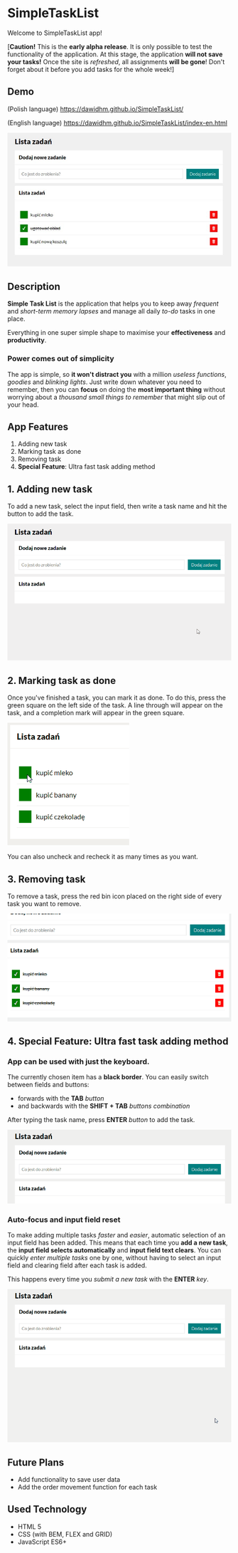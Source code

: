 # SimpleTaskList

Welcome to SimpleTaskList app!

[**Caution!** This is the **early alpha release**. It is only possible to test the functionality of the application. At this stage, the application **will not save your tasks!** Once the site is *refreshed*, all assignments **will be gone**! Don't forget about it before you add tasks for the whole week!]


## Demo

(Polish language)
https://dawidhm.github.io/SimpleTaskList/

(English language)
https://dawidhm.github.io/SimpleTaskList/index-en.html


![SimpleTaskList App Image](images/1-simpleTaskList.jpg)


## Description

**Simple Task List** is the application that helps you to keep away *frequent* and *short-term memory lapses* and manage all daily *to-do* tasks in one place.

Everything in one super simple shape to maximise your **effectiveness** and **productivity**.


### Power comes out of simplicity

The app is simple, so **it won't distract you** with a million *useless functions*, *goodies* and *blinking lights*. Just write down whatever you need to remember, then you can **focus** on doing the **most important thing** without worrying about a *thousand small things to remember* that might slip out of your head.


## App Features
1. Adding new task
1. Marking task as done
1. Removing task
1. **Special Feature**: Ultra fast task adding method

## 1. Adding new task

To add a new task, select the input field, then write a task name and hit the button to add the task.

![Adding new task gif](images/2-adding-new-task.gif)


## 2. Marking task as done

Once you've finished a task, you can mark it as done. To do this, press the green square on the left side of the task. A line through will appear on the task, and a completion mark will appear in the green square. 

![Marking task as done gif](images/3-marking-done-small.gif)

You can also uncheck and recheck it as many times as you want.


## 3. Removing task

To remove a task, press the red bin icon placed on the right side of every task you want to remove.

![Removing task gif](images/2-removing-task.gif)


## 4. **Special Feature:** Ultra fast task adding method

### **App can be used with just the keyboard**. 

The currently chosen item has a **black border**. You can easily switch between fields and buttons:

- forwards with the **TAB** *button* 
- and backwards with the **SHIFT + TAB** *buttons combination*

After typing the task name, press **ENTER** *button* to add the task.

![Ultra fast adding method using keyboard gif](images/4-special-feature-a.gif)

### **Auto-focus and input field reset**

To make adding multiple tasks *faster* and *easier*, automatic selection of an input field has been added. This means that each time you **add a new task**, the **input field selects automatically** and **input field text clears**. You can quickly *enter multiple tasks* one by one, without having to select an input field and clearing field after each task is added.

This happens every time you *submit a new task* with the **ENTER** *key*. 

![Ultra fast adding method using keyboard gif](images/4-special-feature-b.gif)


## Future Plans

- Add functionality to save user data
- Add the order movement function for each task


## Used Technology

- HTML 5
- CSS (with BEM, FLEX and GRID)
- JavaScript ES6+